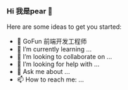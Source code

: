 ### Hi 我是pear 👋

Here are some ideas to get you started:

- 🔭 GoFun 前端开发工程师
- 🌱 I’m currently learning ...
- 👯 I’m looking to collaborate on ...
- 🤔 I’m looking for help with ...
- 💬 Ask me about ...
- 📫 How to reach me: ...
